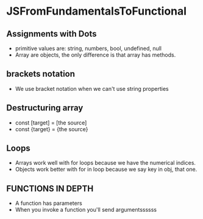 # JSFromFundamentalsToFunctional

## Assignments with Dots
- primitive values are: string, numbers, bool, undefined, null
- Array are objects, the only difference is that array has methods.
## brackets notation
- We use bracket notation when we can't use string properties

## Destructuring array
- const [target] = [the source]
- const {target} = {the source}

## Loops
- Arrays work well with for loops because we have the numerical indices.
- Objects work better with for in loop because we say key in obj, that one.


##  FUNCTIONS IN DEPTH
- A function has parameters
- When you invoke a function you'll send argumentssssss